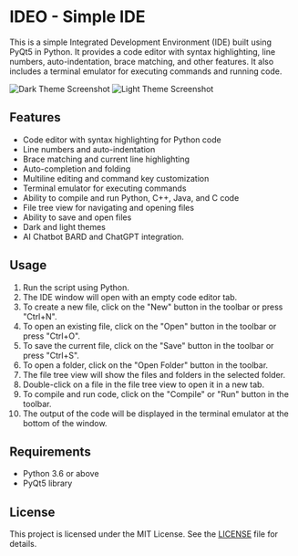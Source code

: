 # IDEO - Simple IDE

This is a simple Integrated Development Environment (IDE) built using PyQt5 in Python. It provides a code editor with syntax highlighting, line numbers, auto-indentation, brace matching, and other features. It also includes a terminal emulator for executing commands and running code.

![Dark Theme Screenshot](https://raw.githubusercontent.com/87nehal/Ideo/main/Screenshots/Darkss.png)
![Light Theme Screenshot](https://raw.githubusercontent.com/87nehal/Ideo/main/Screenshots/Lightss.png)

## Features

- Code editor with syntax highlighting for Python code
- Line numbers and auto-indentation
- Brace matching and current line highlighting
- Auto-completion and folding
- Multiline editing and command key customization
- Terminal emulator for executing commands
- Ability to compile and run Python, C++, Java, and C code
- File tree view for navigating and opening files
- Ability to save and open files
- Dark and light themes
- AI Chatbot BARD and ChatGPT integration.

## Usage

1. Run the script using Python.
2. The IDE window will open with an empty code editor tab.
3. To create a new file, click on the "New" button in the toolbar or press "Ctrl+N".
4. To open an existing file, click on the "Open" button in the toolbar or press "Ctrl+O".
5. To save the current file, click on the "Save" button in the toolbar or press "Ctrl+S".
6. To open a folder, click on the "Open Folder" button in the toolbar.
7. The file tree view will show the files and folders in the selected folder.
8. Double-click on a file in the file tree view to open it in a new tab.
9. To compile and run code, click on the "Compile" or "Run" button in the toolbar.
10. The output of the code will be displayed in the terminal emulator at the bottom of the window.

## Requirements

- Python 3.6 or above
- PyQt5 library

## License

This project is licensed under the MIT License. See the [LICENSE](LICENSE) file for details.
